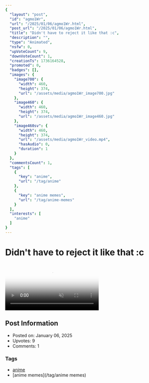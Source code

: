 ```yaml
---
{
  "layout": "post",
  "id": "agmo1Wr",
  "url": "/2025/01/06/agmo1Wr.html",
  "post_url": "/2025/01/06/agmo1Wr.html",
  "title": "Didn't have to reject it like that :c",
  "description": "",
  "type": "Animated",
  "nsfw": 0,
  "upVoteCount": 9,
  "downVoteCount": 1,
  "creationTs": 1736164528,
  "promoted": 0,
  "badges": [],
  "images": {
    "image700": {
      "width": 460,
      "height": 374,
      "url": "/assets/media/agmo1Wr_image700.jpg"
    },
    "image460": {
      "width": 460,
      "height": 374,
      "url": "/assets/media/agmo1Wr_image460.jpg"
    },
    "image460sv": {
      "width": 460,
      "height": 374,
      "url": "/assets/media/agmo1Wr_video.mp4",
      "hasAudio": 0,
      "duration": 1
    }
  },
  "commentsCount": 1,
  "tags": [
    {
      "key": "anime",
      "url": "/tag/anime"
    },
    {
      "key": "anime memes",
      "url": "/tag/anime-memes"
    }
  ],
  "interests": [
    "anime"
  ]
}
---
```


# Didn't have to reject it like that :c

<video controls playsinline loop muted poster="/assets/media/agmo1Wr_image460.jpg">
  <source src="/assets/media/agmo1Wr_video.mp4" type="video/mp4">
  Your browser does not support the video tag.
</video>

## Post Information

- Posted on: January 06, 2025
- Upvotes: 9
- Comments: 1

### Tags

- [anime](/tag/anime)
- [anime memes](/tag/anime memes)
